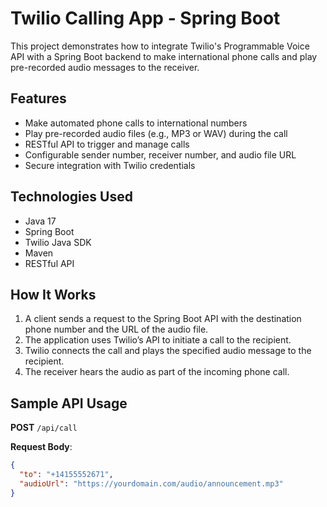 # Twilio Calling App - Spring Boot

This project demonstrates how to integrate Twilio's Programmable Voice API with a Spring Boot backend to make international phone calls and play pre-recorded audio messages to the receiver.

## Features

- Make automated phone calls to international numbers
- Play pre-recorded audio files (e.g., MP3 or WAV) during the call
- RESTful API to trigger and manage calls
- Configurable sender number, receiver number, and audio file URL
- Secure integration with Twilio credentials

## Technologies Used

- Java 17
- Spring Boot
- Twilio Java SDK
- Maven
- RESTful API

## How It Works

1. A client sends a request to the Spring Boot API with the destination phone number and the URL of the audio file.
2. The application uses Twilio’s API to initiate a call to the recipient.
3. Twilio connects the call and plays the specified audio message to the recipient.
4. The receiver hears the audio as part of the incoming phone call.

## Sample API Usage

**POST** `/api/call`

**Request Body**:
```json
{
  "to": "+14155552671",
  "audioUrl": "https://yourdomain.com/audio/announcement.mp3"
}
